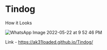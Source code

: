 # Tindog
How it Looks 

![WhatsApp Image 2022-05-22 at 9 52 46 PM](https://user-images.githubusercontent.com/86323672/169705512-f54a5ade-9064-417c-b0b3-a8f2b601225f.jpeg)


Link - https://ak31loaded.github.io/Tindog/
